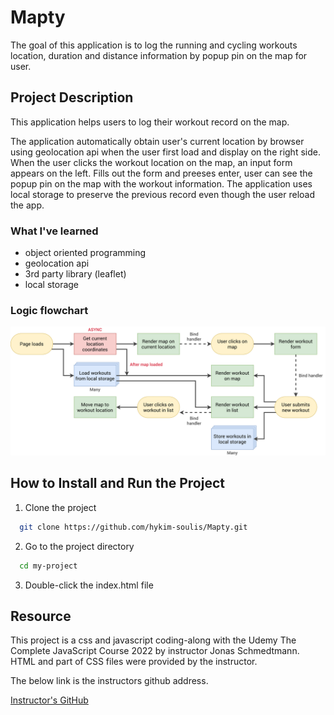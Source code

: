 # Mapty

The goal of this application is to log the running and cycling workouts location, duration and distance information by popup pin on the map for user.

## Project Description

This application helps users to log their workout record on the map.

The application automatically obtain user's current location by browser using geolocation api when the user first load and display on the right side. When the user clicks the workout location on the map, an input form appears on the left.
Fills out the form and preeses enter, user can see the popup pin on the map with the workout information.
The application uses local storage to preserve the previous record even though the user reload the app.

### What I've learned

- object oriented programming
- geolocation api
- 3rd party library (leaflet)
- local storage

### Logic flowchart

![App Screenshot](https://github.com/hykim-soulis/Mapty/blob/master/Mapty-flowchart.png?raw=true)

## How to Install and Run the Project

1. Clone the project

```bash
  git clone https://github.com/hykim-soulis/Mapty.git
```

2. Go to the project directory

```bash
  cd my-project
```

3. Double-click the index.html file

## Resource

This project is a css and javascript coding-along with the Udemy The Complete JavaScript Course 2022 by instructor Jonas Schmedtmann. HTML and part of CSS files were provided by the instructor.

The below link is the instructors github address.

[Instructor's GitHub](https://github.com/jonasschmedtmann/complete-javascript-course.git)
